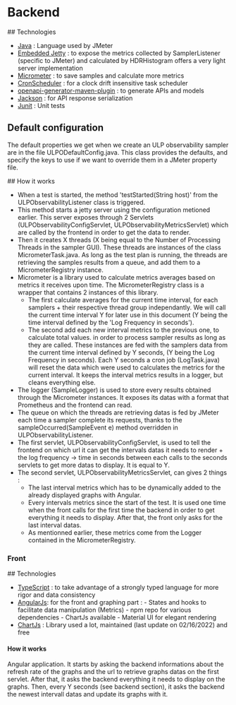# Backend

## Technologies
- [Java](https://www.java.com/) : Language used by JMeter
- [Embedded Jetty](https://www.baeldung.com/jetty-embedded) : to expose the metrics collected by SamplerListener (specific to JMeter) and calculated by HDRHistogram offers a very light server implementation
- [Micrometer](https://micrometer.io/) : to save samples and calculate more metrics
- [CronScheduler](https://github.com/TimeAndSpaceIO/CronScheduler/) : for a clock drift insensitive task scheduler
- [openapi-generator-maven-plugin](https://github.com/OpenAPITools/openapi-generator/tree/master/modules/openapi-generator-maven-plugin) : to generate APIs and models
- [Jackson](https://github.com/FasterXML/jackson) : for API response serialization
- [Junit](https://www.jmdoudoux.fr/java/dej/chap-junit.htm) : Unit tests

## Default configuration
The default properties we get when we create an ULP observability sampler are in the file ULPODefaultConfig.java.
This class provides the defaults, and specify the keys to use if we want to override them in a JMeter property file.

## How it works
- When a test is started, the method 'testStarted(String host)' from the ULPObservabilityListener class is triggered.
- This method starts a jetty server using the configuration metioned earlier. This server exposes through 2 Servlets (ULPObservabilityConfigServlet, ULPObservabilityMetricsServlet) which are called by the frontend in order to get the data to render.
- Then it creates X threads (X being equal to the Number of Processing Threads in the sampler GUI). These threads are instances of the class MicrometerTask.java.
As long as the test plan is running, the threads are retrieving the samples results from a queue, and add them to a MicrometerRegistry instance.
- Micrometer is a library used to calculate metrics averages based on metrics it receives upon time. The MicrometerRegistry class is a wrapper that contains 2 instances of this library.
    - The first calculate averages for the current time interval, for each samplers + their respective thread group independantly. We will call the current time interval Y for later use in this document (Y being the time interval defined by the 'Log Frequency in seconds').
    - The second add each new interval metrics to the previous one, to calculate total values.
 in order to process sampler results as long as they are called. These instances are fed with the samplers data from the current time interval defined by Y seconds, (Y being the Log Frequency in seconds).
Each Y seconds a cron job (LogTask.java) will reset the data which were used to calculates the metrics for the current interval. It keeps the interval metrics results in a logger, but cleans everything else. 
- The logger (SampleLogger) is used to store every results obtained through the Micrometer instances. It exposes its datas with a format that Prometheus and the frontend can read.
- The queue on which the threads are retrieving datas is fed by JMeter each time a sampler complete its requests, thanks to the sampleOccurred(SampleEvent e) method overridden in ULPObservabilityListener.
- The first servlet, ULPObservabilityConfigServlet, is used to tell the frontend on which url it can get the intervals datas it needs to render + the log frequency -> time in seconds between each calls to the seconds servlets to get more datas to display. It is equal to Y.
- The second servlet, ULPObservabilityMetricsServlet, can gives 2 things :
    - The last interval metrics which has to be dynamically added to the already displayed graphs with Angular.
    - Every intervals metrics since the start of the test. It is used one time when the front calls for the first time the backend in order to get everything it needs to display. After that, the front only asks for the last interval datas.
    -  As mentionned earlier, these metrics come from the Logger contained in the MicrometerRegistry.

### Front

## Technologies
- [TypeScript](https://www.typescriptlang.org/) : to take advantage of a strongly typed language for more rigor and data consistency 
- [AngularJs](https://angularjs.org/): for the front and graphing part :
         - States and hooks to facilitate data manipulation (Metrics)
         - npm repo for various dependencies
         - ChartJs available
         - Material UI for elegant rendering
- [ChartJs](https://www.npmjs.com/package/chart.js?activeTab=readme) : Library used a lot, maintained (last update on 02/16/2022) and free

#### How it works
Angular application. It starts by asking the backend informations about the refresh rate of the graphs and the url to retrieve graphs datas on the first servlet.
After that, it asks the backend everything it needs to display on the graphs. Then, every Y seconds (see backend section), it asks the backend the newest intervall datas and update its graphs with it.